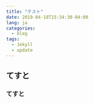 ```yaml
---
title: "テスト"
date: 2019-04-18T15:34:30-04:00
lang: ja
categories:
  - blog
tags:
  - Jekyll
  - update
---
```



## てすと
### てすと